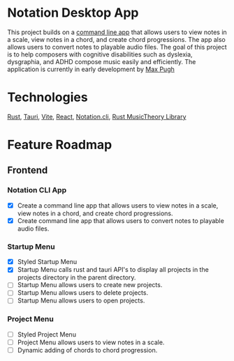 # Notation Desktop App
This project builds on a [command line app](https://github.com/mpughcs/Notation) that allows users to view notes in a scale, view notes in a chord, and create chord progressions. The app also allows users to convert notes to playable audio files. The goal of this project is to help composers with cognitive disabilities such as dyslexia, dysgraphia, and ADHD compose music easily and efficiently. The application is currently in early development by [Max Pugh](https://github.com/mpughcs)

# Technologies
 [Rust](https://www.rust-lang.org/), [Tauri](https://tauri.studio/en/), [Vite](https://vitejs.dev/), [React](https://reactjs.org/), [Notation.cli](https://github.com/mpughcs/Notation), [Rust MusicTheory Library](https://github.com/ozankasikci/rust-music-theory)
    

# Feature Roadmap
## Frontend
### Notation CLI App
- [x] Create a command line app that allows users to view notes in a scale, view notes in a chord, and create chord progressions.
- [x] Create command line app that allows users to convert notes to playable audio files.
### Startup Menu
- [x] Styled Startup Menu 
- [x] Startup Menu calls rust and tauri API's to display all projects in the projects directory in the parent directory.
- [ ] Startup Menu allows users to create new projects.
- [ ] Startup Menu allows users to delete projects.
- [ ] Startup Menu allows users to open projects.
### Project Menu
- [ ] Styled Project Menu
- [ ] Project Menu allows users to view notes in a scale.
- [ ] Dynamic adding of chords to chord progression.
